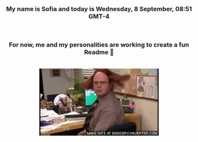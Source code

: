 


<div align="center">
<h3 >My name is Sofia and today is Wednesday, 8 September, 08:51 GMT-4</h3><br>
<h3 >For now, me and my personalities are working to create a fun Readme 👋
</h3><br>
<img src='img/dwight.gif' alt='working...'/>
</div>
